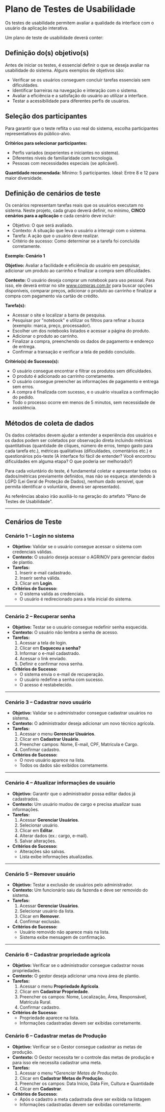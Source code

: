 # Plano de Testes de Usabilidade

Os testes de usabilidade permitem avaliar a qualidade da interface com o usuário da aplicação interativa.

Um plano de teste de usabilidade deverá conter: 

## Definição do(s) objetivo(s)

Antes de iniciar os testes, é essencial definir o que se deseja avaliar na usabilidade do sistema. 
Alguns exemplos de objetivos são:
- Verificar se os usuários conseguem concluir tarefas essenciais sem dificuldades.
- Identificar barreiras na navegação e interação com o sistema.
- Avaliar a eficiência e a satisfação do usuário ao utilizar a interface.
- Testar a acessibilidade para diferentes perfis de usuários.

## Seleção dos participantes

Para garantir que o teste reflita o uso real do sistema, escolha participantes representativos do público-alvo.

**Critérios para selecionar participantes:**
- Perfis variados (experientes e iniciantes no sistema).
- Diferentes níveis de familiaridade com tecnologia.
- Pessoas com necessidades especiais (se aplicável).

**Quantidade recomendada:**
Mínimo: 5 participantes.
Ideal: Entre 8 e 12 para maior diversidade.

## Definição de cenários de teste

Os cenários representam tarefas reais que os usuários executam no sistema. Neste projeto, cada grupo deverá definir, no mínimo, **CINCO cenários para a aplicação** e cada cenário deve incluir:

- Objetivo: O que será avaliado.
- Contexto: A situação que leva o usuário a interagir com o sistema.
- Tarefa: A ação que o usuário deve realizar.
- Critério de sucesso: Como determinar se a tarefa foi concluída corretamente.

**Exemplo: Cenário 1**

**Objetivo:** Avaliar a facilidade e eficiência do usuário em pesquisar, adicionar um produto ao carrinho e finalizar a compra sem dificuldades.

**Contexto:** O usuário deseja comprar um notebook para uso pessoal. Para isso, ele deverá entrar no site www.compras.com.br para buscar opções disponíveis, comparar preços, adicionar o produto ao carrinho e finalizar a compra com pagamento via cartão de crédito.

**Tarefa(s):** 
- Acessar o site e localizar a barra de pesquisa.
- Pesquisar por "notebook" e utilizar os filtros para refinar a busca (exemplo: marca, preço, processador).
- Escolher um dos notebooks listados e acessar a página do produto.
- Adicionar o produto ao carrinho.
- Finalizar a compra, preenchendo os dados de pagamento e endereço de entrega.
- Confirmar a transação e verificar a tela de pedido concluído.

**Critério(s) de Sucesso(s):**
- O usuário consegue encontrar e filtrar os produtos sem dificuldades.
- O produto é adicionado ao carrinho corretamente.
- O usuário consegue preencher as informações de pagamento e entrega sem erros.
- A compra é finalizada com sucesso, e o usuário visualiza a confirmação do pedido.
- Todo o processo ocorre em menos de 5 minutos, sem necessidade de assistência.

## Métodos de coleta de dados

Os dados coletados devem ajudar a entender a experiência dos usuários e os dados podem ser coletados por observação direta incluindo métricas quantitativas (quantidade de cliques, número de erros, tempo gasto para cada tarefa etc.), métricas qualitativas (dificuldades, comentários etc.) e questionários pós-teste (A interface foi fácil de entender? Você encontrou dificuldades em alguma etapa? O que poderia ser melhorado?)

Para cada voluntário do teste, é fundamental coletar e apresentar todos os dados/métricas previamente definidos, mas não se esqueça: atendendo à LGPD (Lei Geral de Proteção de Dados), nenhum dado sensível, que permita identificar o voluntário, deverá ser apresentado).

As referências abaixo irão auxiliá-lo na geração do artefato "Plano de Testes de Usabilidade".
<!--gabriel -->
---

## Cenários de Teste  

### Cenário 1 – Login no sistema  
- **Objetivo:** Validar se o usuário consegue acessar o sistema com credenciais válidas.  
- **Contexto:** O usuário deseja acessar o AGRINOV para gerenciar dados de plantio.  
- **Tarefas:**  
  1. Inserir e-mail cadastrado.  
  2. Inserir senha válida.  
  3. Clicar em **Login**.  
- **Critérios de Sucesso:**  
  - O sistema valida as credenciais.  
  - O usuário é redirecionado para a tela inicial do sistema.  

---

### Cenário 2 – Recuperar senha  
- **Objetivo:** Testar se o usuário consegue redefinir senha esquecida.  
- **Contexto:** O usuário não lembra a senha de acesso.  
- **Tarefas:**  
  1. Acessar a tela de login.  
  2. Clicar em **Esqueceu a senha?**  
  3. Informar o e-mail cadastrado.  
  4. Acessar o link enviado.  
  5. Definir e confirmar nova senha.  
- **Critérios de Sucesso:**  
  - O sistema envia o e-mail de recuperação.  
  - O usuário redefine a senha com sucesso.  
  - O acesso é restabelecido.  

---

### Cenário 3 – Cadastrar novo usuário  
- **Objetivo:** Validar se o administrador consegue cadastrar usuários no sistema.  
- **Contexto:** O administrador deseja adicionar um novo técnico agrícola.  
- **Tarefas:**  
  1. Acessar o menu **Gerenciar Usuários**.  
  2. Clicar em **Cadastrar Usuário**.  
  3. Preencher campos: Nome, E-mail, CPF, Matrícula e Cargo.  
  4. Confirmar cadastro.  
- **Critérios de Sucesso:**  
  - O novo usuário aparece na lista.  
  - Todos os dados são exibidos corretamente.  

---

### Cenário 4 – Atualizar informações de usuário  
- **Objetivo:** Garantir que o administrador possa editar dados já cadastrados.  
- **Contexto:** Um usuário mudou de cargo e precisa atualizar suas informações.  
- **Tarefas:**  
  1. Acessar **Gerenciar Usuários**.  
  2. Selecionar usuário.  
  3. Clicar em **Editar**.  
  4. Alterar dados (ex.: cargo, e-mail).  
  5. Salvar alterações.  
- **Critérios de Sucesso:**  
  - Alterações são salvas.  
  - Lista exibe informações atualizadas.  

---

### Cenário 5 – Remover usuário  
- **Objetivo:** Testar a exclusão de usuários pelo administrador.  
- **Contexto:** Um funcionário saiu da fazenda e deve ser removido do sistema.  
- **Tarefas:**  
  1. Acessar **Gerenciar Usuários**.  
  2. Selecionar usuário da lista.  
  3. Clicar em **Remover**.  
  4. Confirmar exclusão.  
- **Critérios de Sucesso:**  
  - Usuário removido não aparece mais na lista.  
  - Sistema exibe mensagem de confirmação.  

---

### Cenário 6 – Cadastrar propriedade agrícola  
- **Objetivo:** Verificar se o administrador consegue cadastrar novas propriedades.  
- **Contexto:** O gestor deseja adicionar uma nova área de plantio.  
- **Tarefas:**  
  1. Acessar o menu **Propriedade Agrícola**.  
  2. Clicar em **Cadastrar Propriedade**.  
  3. Preencher os campos: Nome, Localização, Área, Responsável, Matrícula Rural.  
  4. Confirmar cadastro.  
- **Critérios de Sucesso:**  
  - Propriedade aparece na lista.  
  - Informações cadastradas devem ser exibidas corretamente.  

<!-- AUTOR: Lucas & Pamela -->

### Cenário 6 – Cadastrar metas de Produção
- **Objetivo:** Verificar se o Gestor consegue cadastrar as metas de produção.
- **Contexto:** O Gestor necessita ter o controle das metas de produção e para isso ele necessita cadastrar uma meta.
- **Tarefas:**  
  1. Acessar o menu **Gerenciar Metas de Produção*.  
  2. Clicar em **Cadastrar Metas de Produção**.  
  3. Preencher os campos: Data Início, Data Fim, Cultura e Quantidade
  4. Clicar em **Cadastrar**.  
- **Critérios de Sucesso:**  
  - Após o cadastro a meta cadastrada deve ser exibida na listagem
  - Informações cadastradas devem ser exibidas corretamente.  

